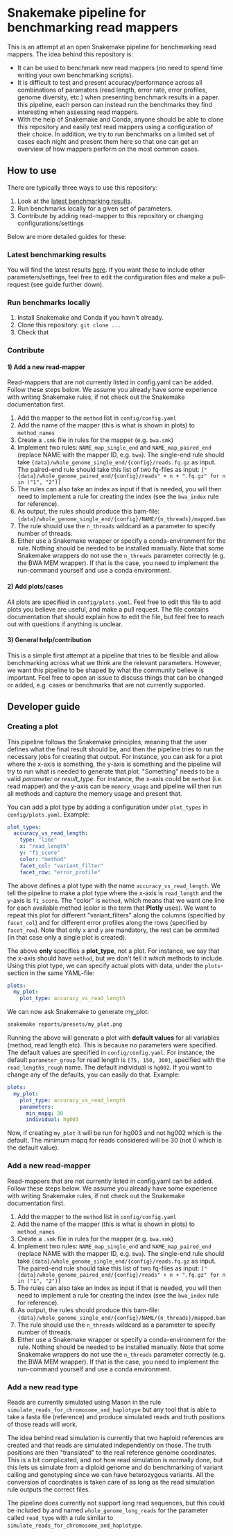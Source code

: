 # Snakemake pipeline for benchmarking read mappers

This is an attempt at an open Snakemake pipeline for benchmarking read mappers. The idea behind this repository is:

* It can be used to benchmark new read mappers (no need to spend time writing your own benchmarking scripts).
* It is difficult to test and present accuracy/performance across all combinations of paramaters (read length, error rate, error profiles, genome diversity, etc.) when presenting benchmark results in a paper. this pipeline, each person can instead run the benchmarks they find interesting when assessing read mappers.  
* With the help of Snakemake and Conda, anyone should be able to clone this repository and easily test read mappers using a configuration of their choice. In addition, we try to run benchmarks on a limited set of cases each night and present them here so that one can get an overview of how mappers perform on the most common cases.

## How to use
There are typically three ways to use this repository:

1) Look at the [latest benchmarking results](...).
2) Run benchmarks locally for a given set of parameters.
3) Contribute by adding read-mapper to this repository or changing configurations/settings

Below are more detailed guides for these:

### Latest benchmarking results
You will find the latest results [here](). If you want these to include other parameters/settings, feel free to edit the configuration files and make a pull-request (see guide further down).

### Run benchmarks locally
1. Install Snakemake and Conda if you havn't already.
2. Clone this repository: `git clone ...`
3. Check that  


### Contribute 

#### 1) Add a new read-mapper
Read-mappers that are not currently listed in config.yaml can be added. Follow these steps below. We assume you already have some experience with writing Snakemake rules, if not check out the Snakemake documentation first.

1. Add the mapper to the `method` list in `config/config.yaml`
2. Add the name of the mapper (this is what is shown in plots) to `method_names`
3. Create a `.smk` file in rules for the mapper (e.g. `bwa.smk`)
4. Implement two rules: `NAME_map_single_end` and `NAME_map_paired_end` (replace NAME with the mapper ID, e.g. `bwa`). The single-end rule should take `{data}/whole_genome_single_end/{config}/reads.fq.gz` as input. The paired-end rule should take this list of two fq-files as input: `["{data}/whole_genome_paired_end/{config}/reads" + n + ".fq.gz" for n in ("1", "2")]` 
5. The rules can also take an index as input if that is needed, you will then need to implement a rule for creating the index (see the `bwa_index` rule for reference).
6. As output, the rules should produce this bam-file: `{data}/whole_genome_single_end/{config}/NAME/{n_threads}/mapped.bam`
7. The rule should use the `n_threads` wildcard as a parameter to specify number of threads. 
8. Either use a Snakemake wrapper or specify a conda-environment for the rule. Nothing should be needed to be installed manually. Note that some Snakemake wrappers do not use the `n_threads` parameter correctly (e.g. the BWA MEM wrapper). If that is the case, you need to implement the run-command yourself and use a conda environment.

#### 2) Add plots/cases
All plots are specified in `config/plots.yaml`. Feel free to edit this file to add plots you believe are useful, and make a pull request. The file contains documentation that should explain how to edit the file, but feel free to reach out with questions if anything is unclear. 

#### 3) General help/contribution
This is a simple first attempt at a pipeline that tries to be flexible and allow benchmarking across what we think are the relevant parameters. However, we want this pipeline to be shaped by what the community believe is important. Feel free to open an issue to discuss things that can be changed or added, e.g. cases or benchmarks that are not currently supported.


## Developer guide

### Creating a plot

This pipeline follows the Snakemake principles, meaning that the user defines what the final result should be, and then the pipeline tries to run the necessary jobs for creating that output. For instance, you can ask for a plot where the x-axis is something, the y-axis is something and the pipeline will try to run what is needed to generate that plot. "Something" needs to be a valid *parameter* or *result_type*. For instance, the x-axis could be `method` (i.e. read mapper) and the y-axis can be `memory_usage` and pipeline will then run all methods and capture the memory usage and present that.

You can add a plot type by adding a configuration under `plot_types` in `config/plots.yaml`. Example:

```yaml
plot_types:
  accuracy_vs_read_length:
    type: "line"
    x: "read_length"
    y: "f1_score"
    color: "method"
    facet_col: "variant_filter"
    facet_row: "error_profile"
```

The above defines a plot type with the name `accuracy_vs_read_length`. We tell the pipeline to make a plot type where the x-axis is `read_length` and the y-axis is `f1_score`. The "color" is `method`, which means that we want one line for each available method (color is the term that **Plotly** uses). We want to repeat this plot for different "variant_filters" along the columns (specified by `facet_col`) and for different error profiles along the rows (specified by `facet_row`). Note that only `x` and `y` are mandatory, the rest can be ommited (in that case only a single plot is created).

The above **only** specifies a **plot_type**, not a plot. For instance, we say that the x-axis should have `method`, but we don't tell it *which* methods to include. Using this plot type, we can specify actual plots with data, under the `plots`-section in the same YAML-file:

```yaml
plots:
  my_plot:
    plot_type: accuracy_vs_read_length
```

We can now ask Snakemake to generate my_plot:

```bash
snakemake reports/presets/my_plot.png
```

Running the above will generate a plot with **default values** for all variables (method, read length etc). This is because no parameters were specified. The default values are specified in `config/config.yaml`. For instance, the default `parameter_group` for read length is `[75, 150, 300]`, specified with the `read_lengths_rough` name. The default individual is `hg002`. If you want to change any of the defaults, you can easily do that. Example: 

```yaml
plots:
  my_plot:
    plot_type: accuracy_vs_read_length
    parameters:
      min_mapq: 30
      individual: hg003
```

Now, if creating `my_plot` it will be run for hg003 and not hg002 which is the default. The minimum mapq for reads considered will be 30 (not 0 which is the default value).


### Add a new read-mapper
Read-mappers that are not currently listed in config.yaml can be added. Follow these steps below. We assume you already have some experience with writing Snakemake rules, if not check out the Snakemake documentation first.

1. Add the mapper to the `method` list in `config/config.yaml`
2. Add the name of the mapper (this is what is shown in plots) to `method_names`
3. Create a `.smk` file in rules for the mapper (e.g. `bwa.smk`)
4. Implement two rules: `NAME_map_single_end` and `NAME_map_paired_end` (replace NAME with the mapper ID, e.g. `bwa`). The single-end rule should take `{data}/whole_genome_single_end/{config}/reads.fq.gz` as input. The paired-end rule should take this list of two fq-files as input: `["{data}/whole_genome_paired_end/{config}/reads" + n + ".fq.gz" for n in ("1", "2")]` 
5. The rules can also take an index as input if that is needed, you will then need to implement a rule for creating the index (see the `bwa_index` rule for reference).
6. As output, the rules should produce this bam-file: `{data}/whole_genome_single_end/{config}/NAME/{n_threads}/mapped.bam`
7. The rule should use the `n_threads` wildcard as a parameter to specify number of threads. 
8. Either use a Snakemake wrapper or specify a conda-environment for the rule. Nothing should be needed to be installed manually. Note that some Snakemake wrappers do not use the `n_threads` parameter correctly (e.g. the BWA MEM wrapper). If that is the case, you need to implement the run-command yourself and use a conda environment.


### Add a new read type
Reads are currently simulated using Mason in the rule `simulate_reads_for_chromosome_and_haplotype` but any tool that is able to take a fasta file (reference) and produce simulated reads and truth positions of those reads will work.

The idea behind read simulation is currently that two haploid references are created and that reads are simulated independently on those. The truth positions are then "translated" to the real reference genome coordinates. This is a bit complicated, and not how read simulation is normally done, but this lets us simulate from a diploid genome and do benchmarking of variant calling and genotyping since we can have heterozygous variants. All the conversion of coordinates is taken care of as long as the read simulation rule outputs the correct files.

The pipeline does currently not support long read sequences, but this could be included by and named `whole_genome_long_reads` for the parameter called `read_type` with a rule similar to `simulate_reads_for_chromosome_and_haplotype`. 